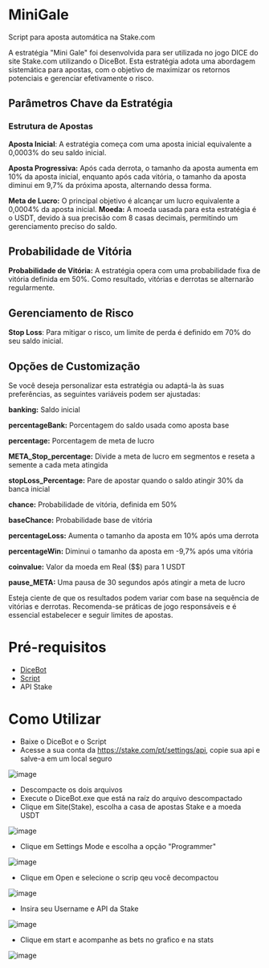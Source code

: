# MiniGale

Script para aposta automática na Stake.com

A estratégia "Mini Gale" foi desenvolvida para ser utilizada no jogo DICE do site Stake.com utilizando o DiceBot. Esta estratégia adota uma abordagem sistemática para apostas, com o objetivo de maximizar os retornos potenciais e gerenciar efetivamente o risco.

## Parâmetros Chave da Estratégia

### Estrutura de Apostas

**Aposta Inicial**: A estratégia começa com uma aposta inicial equivalente a 0,0003% do seu saldo inicial.

**Aposta Progressiva:** Após cada derrota, o tamanho da aposta aumenta em 10% da aposta inicial, enquanto após cada vitória, o tamanho da aposta diminui em 9,7% da próxima aposta, alternando dessa forma.

**Meta de Lucro:** O principal objetivo é alcançar um lucro equivalente a 0,0004% da aposta inicial.
**Moeda:** A moeda uasada para esta estratégia é o USDT, devido à sua precisão com 8 casas decimais, permitindo um gerenciamento preciso do saldo.


## Probabilidade de Vitória
**Probabilidade de Vitória:** 
A estratégia opera com uma probabilidade fixa de vitória definida em 50%. Como resultado, vitórias e derrotas se alternarão regularmente.

## Gerenciamento de Risco
**Stop Loss**: Para mitigar o risco, um limite de perda é definido em 70% do seu saldo inicial.

## Opções de Customização
Se você deseja personalizar esta estratégia ou adaptá-la às suas preferências, as seguintes variáveis podem ser ajustadas:

**banking:** Saldo inicial

**percentageBank:** Porcentagem do saldo usada como aposta base

**percentage:** Porcentagem de meta de lucro

**META_Stop_percentage:** Divide a meta de lucro em segmentos e reseta a semente a cada meta atingida

**stopLoss_Percentage:** Pare de apostar quando o saldo atingir 30% da banca inicial

**chance:** Probabilidade de vitória, definida em 50%

**baseChance:** Probabilidade base de vitória

**percentageLoss:** Aumenta o tamanho da aposta em 10% após uma derrota

**percentageWin:** Diminui o tamanho da aposta em -9,7% após uma vitória

**coinvalue:** Valor da moeda em Real ($$) para 1 USDT 

**pause_META:** Uma pausa de 30 segundos após atingir a meta de lucro

Esteja ciente de que os resultados podem variar com base na sequência de vitórias e derrotas. Recomenda-se práticas de jogo responsáveis e é essencial estabelecer e seguir limites de apostas.

# Pré-requisitos
- [DiceBot](https://github.com/GamblingWonder/Dicebot/releases/download/4.2.10.11/DiceBot.4.2.10.11.zip)
- [Script](https://github.com/GedelQ/MiniGale/archive/refs/heads/main.zip)
- API Stake

# Como Utilizar
- Baixe o DiceBot e o Script
- Acesse a sua conta da https://stake.com/pt/settings/api, copie sua api e salve-a em um local seguro
  
![image](https://github.com/GedelQ/MiniGale/assets/86412277/e6347521-9498-4bda-bc91-c10706258650)
  
- Descompacte os dois arquivos
- Execute o DiceBot.exe que está na raíz do arquivo descompactado
- Clique em Site(Stake), escolha a casa de apostas Stake e a moeda USDT

![image](https://github.com/GedelQ/MiniGale/assets/86412277/ce95e443-165a-43a9-b97e-112a31a48733)

- Clique em Settings Mode e escolha a opção "Programmer"

![image](https://github.com/GedelQ/MiniGale/assets/86412277/2a160afa-e1db-4819-8ed8-c264ae03e683)

- Clique em Open e selecione o scrip qeu você decompactou

![image](https://github.com/GedelQ/MiniGale/assets/86412277/60b016d3-6377-43a3-8526-bca5e6ce4004)

- Insira seu Username e API da Stake

![image](https://github.com/GedelQ/MiniGale/assets/86412277/59b6f793-f041-438b-ab7f-d513038b7e24)

- Clique em start e acompanhe as bets no grafico e na stats

![image](https://github.com/GedelQ/MiniGale/assets/86412277/154a7403-fa50-405a-9f0f-a8433c311874)


 


  
  

